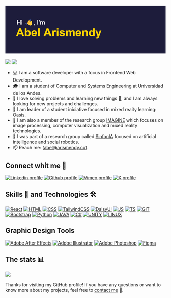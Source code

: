 [![Header](img/header.png)](https://github.com/abelarismendy)

![](https://komarev.com/ghpvc/?username=abelarismendy&color=1D1C3B&style=for-the-badge)
![](https://hit.yhype.me/github/profile?user_id=39172024)

- 💻 I am a software developer with a focus in Frontend Web Development.
- :mortar_board: I am  a student of Computer and Systems Engineering at Universidad de los Andes.
- 💪 I love solving problems and learning new things 🤔, and I am always looking for new projects and challenges.
- 🥽 I am leader of a student iniciative focused in mixed reaity learning: [Oasis](https://instagram.com/oasis.uniandes).
- 🧠 I am also a member of the research group [IMAGINE](https://imagine.uniandes.edu.co) which focuses on image processing, computer visualization and mixed reality technologies.
- 🤖 I was part of a research group called [SinfonIA](https://sinfoniauniandes.github.io/SinfonIA-web/home) focused on artificial intelligence and social robotics.
- :mailbox: Reach me: (abel@arismendy.co).

## Connect whit me 🤝

[![Linkedin profile](https://img.shields.io/badge/LinkedIn-0077B5?style=for-the-badge&logo=linkedin&logoColor=white)](https://www.linkedin.com/in/abelarismendy/)
[![Github profile](https://img.shields.io/badge/GitHub-100000?style=for-the-badge&logo=github&logoColor=white)](https://github.com/abelarismendy/)
[![Vimeo profile](https://img.shields.io/badge/vimeo-1DA1F2?style=for-the-badge&logo=vimeo&logoColor=white)](https://vimeo.com/abelarismendy)
[![X profile](https://img.shields.io/badge//X-%23000000.svg?style=for-the-badge&logo=X&logoColor=white)](https://twitter.com/abelarismendy/)


## Skills 💪 and Technologies 🛠

[![React](https://img.shields.io/badge/React-%2320232a.svg?style=for-the-badge&logo=react&logoColor=%2361DAFB)](#skills-💪-and-technologies-🛠)
[![HTML](https://img.shields.io/badge/HTML5-E34F26?style=for-the-badge&logo=html5&logoColor=white)](#skills-💪-and-technologies-🛠)
[![CSS](https://img.shields.io/badge/CSS3-1572B6?style=for-the-badge&logo=css3&logoColor=white)](#skills-💪-and-technologies-🛠)
[![TailwindCSS](https://img.shields.io/badge/Tailwind%20CSS-%2338B2AC.svg?style=for-the-badge&logo=tailwind-css&logoColor=white)](#)
[![DaisyUI](https://img.shields.io/badge/DaisyUI-5A0EF8?style=for-the-badge&logo=daisyui&logoColor=fff)](#)
[![JS](https://img.shields.io/badge/JavaScript-F7DF1E?style=for-the-badge&logo=javascript&logoColor=black)](#skills-💪-and-technologies-🛠)
[![TS](https://img.shields.io/badge/TypeScript-1572B6?style=for-the-badge&logo=typescript&logoColor=white)](#skills-💪-and-technologies-🛠)
[![GIT](https://img.shields.io/badge/GIT-E44C30?style=for-the-badge&logo=git&logoColor=white)](#skills-💪-and-technologies-🛠)
[![Bootstrap](https://img.shields.io/badge/Bootstrap-7952B3?style=for-the-badge&logo=bootstrap&logoColor=fff)](#)
[![Python](https://img.shields.io/badge/Python-3776AB?style=for-the-badge&logo=python&logoColor=white)](#skills-💪-and-technologies-🛠)
[![JAVA](https://img.shields.io/badge/Java-ED8B00?style=for-the-badge&logo=openjdk&logoColor=white)](#skills-💪-and-technologies-🛠)
[![C#](https://custom-icon-badges.demolab.com/badge/C%23-%23239120.svg?style=for-the-badge&logo=cshrp&logoColor=white)](#)
[![UNITY](https://img.shields.io/badge/Unity-100000?style=for-the-badge&logo=unity&logoColor=white)](#skills-💪-and-technologies-🛠)
[![LINUX](https://img.shields.io/badge/Linux-FCC624?style=for-the-badge&logo=linux&logoColor=black)](#skills-💪-and-technologies-🛠)

## Graphic Design Tools

[![Adobe After Effects](https://img.shields.io/badge/Adobe%20After%20Effects-CF96FD?style=for-the-badge&logo=Adobe%20After%20Effects&logoColor=393665)](#)
[![Adobe Illustrator](https://img.shields.io/badge/Adobe%20Illustrator-FF9A00?style=for-the-badge&logo=adobe%20illustrator&logoColor=white)](#)
[![Adobe Photoshop](https://img.shields.io/badge/Adobe%20Photoshop-31A8FF?style=for-the-badge&logo=Adobe%20Photoshop&logoColor=black)](#)
[![Figma](https://img.shields.io/badge/Figma-F24E1E?style=for-the-badge&logo=figma&logoColor=white)](#)





## The stats :bar_chart:

<a href="#year-list-container">
  <picture>
    <source media="(prefers-color-scheme: dark)" srcset="https://github-readme-streak-stats.herokuapp.com/?user=abelarismendy&hide_border=true&theme=dark" />
    <img src="https://github-readme-streak-stats.herokuapp.com/?user=abelarismendy&hide_border=true" />
  </picture>
</a>


Thanks for visiting my GitHub profile! If you have any questions or want to know more about my projects, feel free to [contact me](mailto:abel@arismendy.co?cc=a.arismendy@uniandes.edu.co&subject=Contact%20me%20-%20Github) 💬.

